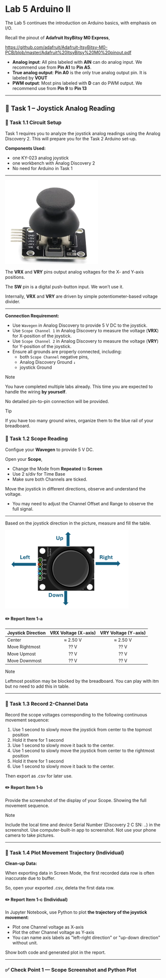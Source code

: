 # Lab 5 Arduino II

The Lab 5 continues the introduction on Arduino basics, with emphasis on I/O.

Recall the pinout of **Adafruit ItsyBitsy M0 Express**,

https://github.com/adafruit/Adafruit-ItsyBitsy-M0-PCB/blob/master/Adafruit%20ItsyBitsy%20M0%20pinout.pdf 


* **Analog input**: All pins labeled with **AIN** can do analog input. We recommend use from **Pin A1** to **Pin A5**.
* **True analog output**: **Pin A0** is the only true analog output pin. It is labeled by **VOUT**
* **PWM output**: Most pins labeled with **D** can do PWM output. We recommend use from **Pin 9** to **Pin 13** 

---

## :dart: Task 1 – Joystick Analog Reading

### 📌 Task 1.1 Circuit Setup

Task 1 requires you to analyze the joystick analog readings using the Analog Discovery 2. This will prepare you for the Task 2 Arduino set-up.

**Components Used:**

* one KY-023 analog joystick
* one workbench with Analog Discovery 2
* No need for Arduino in Task 1
----------
<img src="Pic/joystick.png" width="300">

The **VRX** and **VRY** pins output analog voltages for the X- and Y-axis positions.

 The **SW** pin is a digital push-button input. We won’t use it.

 Internally, **VRX** and **VRY** are driven by simple potentiometer-based voltage divider.

----------
**Connection Requirement:**

* Use `Wavegen` in Analog Discovery to provide 5 V DC to the joystick. 
* Use `Scope Channel 1` in Analog Discovery to measure the voltage (**VRX**) for X-position of the joystick. 
* Use `Scope Channel 2` in Analog Discovery to measure the voltage (**VRY**) for Y-position of the joystick. 
* Ensure all grounds are properly connected, including:
   * both `Scope Channel` negative pins,
   * Analog Discovery Ground `↓`
   * joystick Ground

> [!NOTE]  
> You have completed multiple labs already. This time you are expected to handle the wiring **by yourself**.
> 
> No detailed pin-to-pin connection will be provided.

> [!TIP]  
> If you have too many ground wires, organize them to the blue rail of your breadboard.

### 📌 Task 1.2 Scope Reading

Configue your **Wavegen** to provide 5 V DC.

Open your **Scope**, 
* Change the Mode from **Repeated** to **Screen**
* Use 2 s/div for Time Base
* Make sure both Channels are ticked.

Move the joystick in different directions, observe and understand the voltage.

* You may need to adjust the Channel Offset and Range to observe the full signal.

---
Based on the joystick direction in the picture, measure and fill the table.

<img src="Pic/joystickorit.png" width="400">

#### :pencil2:  Report Item 1-a



| Joystick Direction |  VRX Voltage (X-axis)  |  VRY Voltage (Y-axis)  |
| :----------------- | :--------------------: | :--------------------: |
| Center             |         ≈ 2.50 V        |         ≈ 2.50 V        |
| Move Rightmost          |  ?? V|         ??  V     |
| Move Upmost            |   ??   V   | ?? V|
| Move Downmost          |    ??  V     | ?? V|

> [!NOTE]
> Leftmost position may be blocked by the breadboard. You can play with itm but no need to add this in table.

---
### 📌 Task 1.3 Record 2-Channel Data

Record the scope voltages corresponding to the following continuous movement sequence:
1. Use 1 second to slowly move the joystick from center to the topmost position
2. Hold it there for 1 second
3. Use 1 second to slowly move it back to the center.
4. Use 1 second to slowly move the joystick from center to the rightmost position
5. Hold it there for 1 second
6. Use 1 second to slowly move it back to the center.

Then export as .csv for later use.

#### :pencil2:  Report Item 1-b

Provide the screenshot of the display of your Scope. Showing the full movement sequence.

> [!NOTE]
> Include the local time and device Serial Number (Discovery 2 C SN: ..) in the screenshot.
> Use computer-built-in app to screenshot. Not use your phone camera to take pictures.

----
### 📌 Task 1.4 Plot Movement Trajectory (Individual)

**Clean-up Data:**

When exporting data in Screen Mode, the first recorded data row is often inaccurate due to buffer.

So, open your exported .csv, deleta the first data row.


#### :pencil2:  Report Item 1-c (Individual)
In Jupyter Notebook, use Python to plot **the trajectory of the joystick movement**:
* Plot one Channel voltage as X-axis
* Plot the other Channel voltage as Y-axis
* You can name axis labels as "left-right direction" or "up-down direction" without unit.

Show both code and generated plot in the report.

---
### ✅ Check Point 1 — Scope Screenshot and Python Plot


